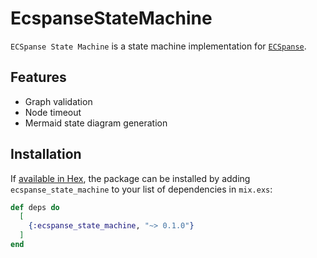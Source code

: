 # EcspanseStateMachine

<!-- MDOC !-->

`ECSpanse State Machine` is a state machine implementation for [`ECSpanse`](https://hexdocs.pm/ecspanse).

<!-- MDOC !-->

## Features

- Graph validation
- Node timeout
- Mermaid state diagram generation

## Installation

If [available in Hex](https://hex.pm/docs/publish), the package can be installed
by adding `ecspanse_state_machine` to your list of dependencies in `mix.exs`:

```elixir
def deps do
  [
    {:ecspanse_state_machine, "~> 0.1.0"}
  ]
end
```
